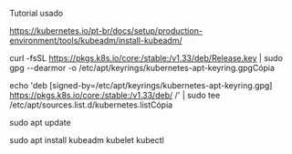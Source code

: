 
Tutorial usado 

https://kubernetes.io/pt-br/docs/setup/production-environment/tools/kubeadm/install-kubeadm/


curl -fsSL https://pkgs.k8s.io/core:/stable:/v1.33/deb/Release.key | sudo gpg --dearmor -o /etc/apt/keyrings/kubernetes-apt-keyring.gpgCópia

echo 'deb [signed-by=/etc/apt/keyrings/kubernetes-apt-keyring.gpg] https://pkgs.k8s.io/core:/stable:/v1.33/deb/ /' | sudo tee /etc/apt/sources.list.d/kubernetes.listCópia

sudo apt update

sudo apt install kubeadm kubelet kubectl
